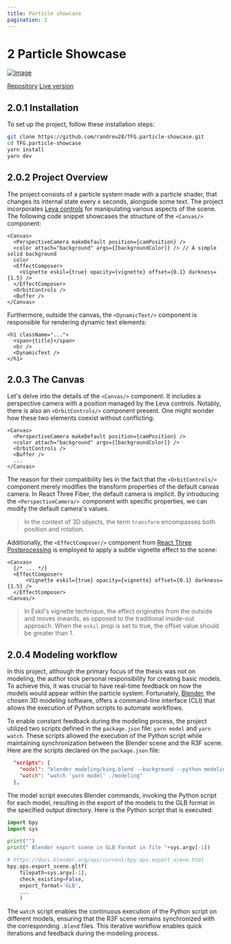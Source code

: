 ```yaml
---
title: Particle showcase
pagination: 2
---
```


# 2 Particle Showcase

[![Image](/img/particleShowcase.png)](https://particle-showcase.vercel.app/)

<div class="flex justify-between w-full">
  <a href="https://github.com/randreu28/TFG.particle-showcase">Repository</a>
  <a href="https://particle-showcase.vercel.app/">Live version</a>
</div>

## 2.0.1 Installation

To set up the project, follow these installation steps:

```bash
git clone https://github.com/randreu28/TFG.particle-showcase.git
cd TFG.particle-showcase
yarn install
yarn dev
```

## 2.0.2 Project Overview

The project consists of a particle system made with a particle shader, that changes its internal state every x seconds, alongside some text. The project incorporates [Leva controls](/docs/common-libraries#leva-controls) for manipulating various aspects of the scene. The following code snippet showcases the structure of the `<Canvas/>` component:

```tsx title="/src/App.tsx"
<Canvas>
  <PerspectiveCamera makeDefault position={camPosition} />
  <color attach="background" args={[backgroundColor]} /> // A simple solid background
  color
  <EffectComposer>
    <Vignette eskil={true} opacity={vignette} offset={0.1} darkness={1.5} />
  </EffectComposer>
  <OrbitControls />
  <Buffer />
</Canvas>
```

Furthermore, outside the canvas, the `<DynamicText/>` component is responsible for rendering dynamic text elements:

```tsx
<h1 className="...">
  <span>{title}</span>
  <br />
  <DynamicText />
</h1>
```

## 2.0.3 The Canvas

Let's delve into the details of the `<Canvas/>` component. It includes a perspective camera with a position managed by the Leva controls. Notably, there is also an `<OrbitControls/>` component present. One might wonder how these two elements coexist without conflicting:

```tsx title="/src/App.tsx"
<Canvas>
  <PerspectiveCamera makeDefault position={camPosition} />
  <color attach="background" args={[backgroundColor]} />
  <OrbitControls />
  <Buffer />
  ...
</Canvas>
```

The reason for their compatibility lies in the fact that the `<OrbitControls/>` component merely modifies the transform properties of the default canvas camera. In React Three Fiber, the default camera is implicit. By introducing the `<PerspectiveCamera/> `component with specific properties, we can modify the default camera's values.

> In the context of 3D objects, the term `transform` encompasses both position and rotation.

Additionally, the `<EffectComposer/>` component from [React Three Postprocessing](https://docs.pmnd.rs/react-postprocessing/introduction) is employed to apply a subtle vignette effect to the scene:

```tsx
<Canvas>
  {/* ... */}
  <EffectComposer>
      <Vignette eskil={true} opacity={vignette} offset={0.1} darkness={1.5} />
  </EffectComposer>
<Canvas/>
```

> In Eskil's vignette technique, the effect originates from the outside and moves inwards, as opposed to the traditional inside-out approach. When the `eskil` prop is set to true, the offset value should be greater than 1.

## 2.0.4 Modeling workflow

In this project, although the primary focus of the thesis was not on modeling, the author took personal responsibility for creating basic models. To achieve this, it was crucial to have real-time feedback on how the models would appear within the particle system. Fortunately, [Blender](https://www.blender.org/), the chosen 3D modeling software, offers a command-line interface (CLI) that allows the execution of Python scripts to automate workflows.

To enable constant feedback during the modeling process, the project utilized two scripts defined in the `package.json` file: `yarn model` and `yarn watch`. These scripts allowed the execution of the Python script while maintaining synchronization between the Blender scene and the R3F scene. Here are the scripts declared on the `package.json` file:

```json title="package.json"
  "scripts": {
    "model": "blender modeling/king.blend --background --python modeling/export_glb.py -- public/models/king.glb && blender modeling/lightbulb.blend --background --python modeling/export_glb.py -- public/models/lightbulb.glb && blender modeling/rocket.blend --background --python modeling/export_glb.py -- public/models/rocket.glb",
    "watch": "watch 'yarn model' ./modeling"
  },
```

The model script executes Blender commands, invoking the Python script for each model, resulting in the export of the models to the GLB format in the specified output directory. Here is the Python script that is executed:

```python
import bpy
import sys

print("")
print(" Blender export scene in GLB Format in file "+sys.argv[-1])

# https://docs.blender.org/api/current/bpy.ops.export_scene.html
bpy.ops.export_scene.gltf(
    filepath=sys.argv[-1],
    check_existing=False,
    export_format='GLB',
    ...
    )
```

The `watch` script enables the continuous execution of the Python script on different models, ensuring that the R3F scene remains synchronized with the corresponding `.blend` files. This iterative workflow enables quick iterations and feedback during the modeling process.
